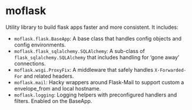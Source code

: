# moflask

Utility library to build flask apps faster and more consistent. It includes:

* `moflask.flask.BaseApp`: A base class that handles config objects and config
  environments.
* `moflask.flask_sqlalchemy.SQLAlchemy`: A sub-class of `flask_sqlalchemy.SQLAlchemy`
  that includes handling for ‘gone away’ connections.
* `moflask.wsgi.ProxyFix`: A middleware that safely handles `X-Forwarded-For`
  and related headers.
* `moflask.mail`: Hacky wrappers around Flask-Mail to support custom a envelope_from
  and local hostname.
* `moflask.logging`: Logging helpers with preconfigured handlers and filters.
Enabled on the BaseApp.
